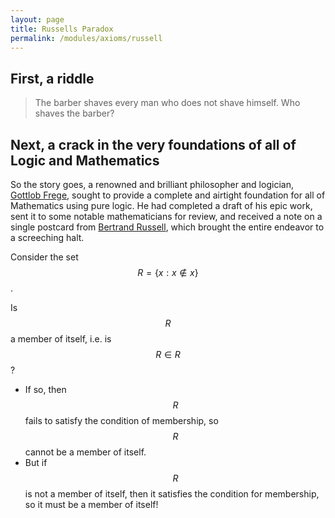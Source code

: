 ```yaml
---
layout: page
title: Russells Paradox
permalink: /modules/axioms/russell
---
```



## First, a riddle

> The barber shaves every man who does not shave himself. Who shaves the barber?


## Next, a crack in the very foundations of all of Logic and Mathematics

<p>So the story goes, a renowned and brilliant philosopher and logician, <a class="instructure_file_link inline_disabled" href="https://plato.stanford.edu/entries/frege/" target="_blank" rel="noopener">Gottlob Frege</a>, sought to provide a complete and airtight foundation for all of Mathematics using pure logic. He had completed a draft of his epic work, sent it to some notable mathematicians for review, and received a note on a single postcard from <a class="instructure_file_link inline_disabled" href="https://plato.stanford.edu/entries/russell/" target="_blank" rel="noopener">Bertrand Russell</a>, which brought the entire endeavor to a screeching halt.</p>


Consider the set $$R = \{x: x\notin x\}$$.

Is $$R$$ a member of itself, i.e. is $$R\in R$$?

* If so, then $$R$$ fails to satisfy the condition of membership, so $$R$$ cannot be a member of itself.
* But if $$R$$ is not a member of itself, then it satisfies the condition for membership, so it must be a member of itself!






